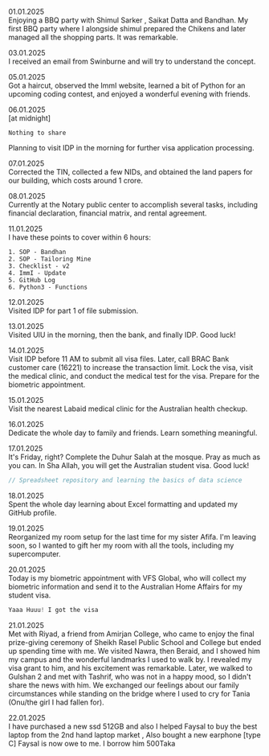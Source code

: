 01.01.2025<br>
Enjoying a BBQ party with Shimul Sarker , Saikat Datta and Bandhan. My first BBQ party where I alongside shimul prepared the Chikens and later managed all the shopping parts. It was remarkable.
 
03.01.2025<br>
I received an email from Swinburne and will try to understand the concept.

05.01.2025<br>
Got a haircut, observed the ImmI website, learned a bit of Python for an upcoming coding contest, and enjoyed a wonderful evening with friends.

06.01.2025<br>
[at midnight]
```
Nothing to share
```
Planning to visit IDP in the morning for further visa application processing.

07.01.2025<br>
Corrected the TIN, collected a few NIDs, and obtained the land papers for our building, which costs around 1 crore.

08.01.2025<br>
Currently at the Notary public center to accomplish several tasks, including financial declaration, financial matrix, and rental agreement.

11.01.2025<br>
I have these points to cover within 6 hours:
```
1. SOP - Bandhan
2. SOP - Tailoring Mine
3. Checklist - v2
4. ImmI - Update
5. GitHub Log
6. Python3 - Functions
```

12.01.2025<br>
Visited IDP for part 1 of file submission.

13.01.2025<br>
Visited UIU in the morning, then the bank, and finally IDP. Good luck!

14.01.2025<br>
Visit IDP before 11 AM to submit all visa files. Later, call BRAC Bank customer care (16221) to increase the transaction limit. Lock the visa, visit the medical clinic, and conduct the medical test for the visa. Prepare for the biometric appointment.

15.01.2025<br>
Visit the nearest Labaid medical clinic for the Australian health checkup.

16.01.2025<br>
Dedicate the whole day to family and friends. Learn something meaningful.

17.01.2025<br>
It's Friday, right? Complete the Duhur Salah at the mosque. Pray as much as you can. In Sha Allah, you will get the Australian student visa. Good luck!
```js
// Spreadsheet repository and learning the basics of data science
```

18.01.2025<br>
Spent the whole day learning about Excel formatting and updated my GitHub profile.

19.01.2025<br>
Reorganized my room setup for the last time for my sister Afifa. I'm leaving soon, so I wanted to gift her my room with all the tools, including my supercomputer.

20.01.2025<br>
Today is my biometric appointment with VFS Global, who will collect my biometric information and send it to the Australian Home Affairs for my student visa.
```c
Yaaa Huuu! I got the visa
```

21.01.2025<br>
Met with Riyad, a friend from Amirjan College, who came to enjoy the final prize-giving ceremony of Sheikh Rasel Public School and College but ended up spending time with me. We visited Nawra, then Beraid, and I showed him my campus and the wonderful landmarks I used to walk by. I revealed my visa grant to him, and his excitement was remarkable. Later, we walked to Gulshan 2 and met with Tashrif, who was not in a happy mood, so I didn't share the news with him. We exchanged our feelings about our family circumstances while standing on the bridge where I used to cry for Tania (Onu/the girl I had fallen for).

22.01.2025 <br>
I have purchased a new ssd 512GB and also I helped Faysal to buy the best laptop from the 2nd hand laptop market , Also bought a new earphone [type C]
Faysal is now owe to me. I borrow him 500Taka
